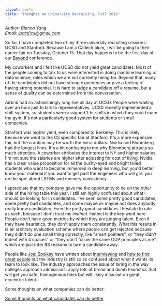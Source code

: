 ```yaml
---
layout: posts
title: "Thoughts on University Recruiting, Fall 2019"
---
```

*Author: Bianca Yang*<br>
*Email: <a href="mailto:ipacifics@gmail.com?subject=Hello from the XDRT Blog">ipacifics@gmail.com</a>*<br>

So far, I have completed two of my three university recruiting sessions:
UCSD and Stanford. Because I am a Caltech alum, I will be going to their
career fair on Tuesday, October 15. That day happens to be the first day of
our [Beyond](https://www.thoughtspot.com/beyond2019) conference.

My coworkers and I felt like UCSD did not yield great candidates. Most of the
people coming to talk to us were interested in doing machine learning or data
science, roles which we are not currently hiring for. Beyond that, many of the
candidates did not have strong experiences or give a feeling of having strong
potential. It is hard to judge a candidate off a resume, but a sense of
quality can be determined from the conversation.

Airbnb had an astonishingly long line all day at UCSD. People were waiting
over an hour just to talk to representatives. UCSD recently implemented a
shift system, so students were assigned 1-hr shifts in which they could roam
the gym. It's not a particularly good system for students or small companies.

Stanford was higher yield, even compared to Berkeley. This is likely because
we went to the CS specific fair at Stanford. It's a more expensive fair, but
the curation may be worth the extra dollars. Nvidia and Bloomberg had the
longest lines. It's a bit confusing to me why Bloomberg attracts so much
attention. A coworker attributes the interest to NY and higher salaries. I'm
not sure the salaries are higher after adjusting for cost of living. Nvidia
has a clear value proposition for all the bushy-eyed and bright tailed
students who want to become immersed in deep learning, but you'd better know
your material if you want to get past the engineers who will grill you on
the spot about LSTMs and memory consistency.

I appreciate that my company gave me the opportunity to be on the other side
of the hiring table this year. I still am highly confused about what I should
be looking for in candidates. I've seen some pretty good candidates, some
pretty bad candidates, and some maybe ok maybe not does anybody really know
candidates. Even the pretty good candidates I hesitate to rate as such,
because I don't trust my *instinct*. Instinct is the key word here. People
don't have good metrics by which they are judging talent. Even if they have
heuristics, they don't apply them consistently. What this results in is an
arbitrary evaluation scheme where people can get rejected because they didn't
do one small thing correctly, like "smart pointers", or "they didn't indent
with 4 spaces" or "they don't follow the same OOP principles as me", which
are just utter BS reasons to turn a candidate away.

People like [Joel Spolksy](https://www.joelonsoftware.com) have written about
[interviewing](https://www.joelonsoftware.com/2006/10/25/the-guerrilla-guide-to-interviewing-version-30/)
and [how to find great people](https://www.joelonsoftware.com/2006/09/06/finding-great-developers-2/) but the industry is still so so confused about what it
wants its team to look like. The industry approaches the issue of hiring in
the way colleges approach admissions: apply lots of broad and dumb heuristics
that will get you safe, homogenous hires but will likely miss out on great,
eccentric talent.



Some thoughts on what companies can do better:


[Some thoughts on what candidates can do better]()
